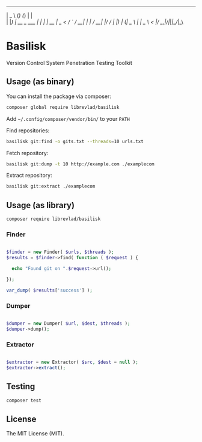  ____            _ _ _     _    
|  _ \          (_) (_)   | |   
| |_) | __ _ ___ _| |_ ___| | __
|  _ < / _` / __| | | / __| |/ /
| |_) | (_| \__ \ | | \__ \   < 
|____/ \__,_|___/_|_|_|___/_|\_\

Basilisk
============                                

Version Control System Penetration Testing Toolkit

## Usage (as binary)

You can install the package via composer:

```bash
composer global require librevlad/basilisk
```

Add `~/.config/composer/vendor/bin/` to your `PATH`

Find repositories:
```bash
basilisk git:find -o gits.txt --threads=10 urls.txt
```
Fetch repository:
```bash
basilisk git:dump -t 10 http://example.com ./examplecom
```
Extract repository:
```bash
basilisk git:extract ./examplecom
```


## Usage (as library)

```bash
composer require librevlad/basilisk
```

### Finder

```php

$finder = new Finder( $urls, $threads );
$results = $finder->find( function ( $request ) { 

  echo "Found git on ".$request->url();

});

var_dump( $results['success'] );


```

### Dumper

```php

$dumper = new Dumper( $url, $dest, $threads );
$dumper->dump();

```

### Extractor

```php

$extractor = new Extractor( $src, $dest = null );
$extractor->extract();

```

## Testing

```bash
composer test
```

## License

The MIT License (MIT).
